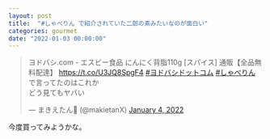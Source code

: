 ```yaml
---
layout: post
title:  "#しゃべりん で紹介されていた二郎の素みたいなのが面白い"
categories: gourmet
date: "2022-01-03 00:00:00"
---
```


<blockquote class="twitter-tweet tw-align-center"><p lang="ja" dir="ltr">ヨドバシ.com - エスビー食品 にんにく背脂110g [スパイス] 通販【全品無料配達】 <a href="https://t.co/U3JQ8SpgF4">https://t.co/U3JQ8SpgF4</a> <a href="https://twitter.com/hashtag/%E3%83%A8%E3%83%89%E3%83%90%E3%82%B7%E3%83%89%E3%83%83%E3%83%88%E3%82%B3%E3%83%A0?src=hash&amp;ref_src=twsrc%5Etfw">#ヨドバシドットコム</a> <a href="https://twitter.com/hashtag/%E3%81%97%E3%82%83%E3%81%B9%E3%82%8A%E3%82%93?src=hash&amp;ref_src=twsrc%5Etfw">#しゃべりん</a> で言ってたのはこれか<br>どう見てもヤバい</p>&mdash; まきえたん🥦 (@makietanX) <a href="https://twitter.com/makietanX/status/1478195816032780288?ref_src=twsrc%5Etfw">January 4, 2022</a></blockquote> <script async src="https://platform.twitter.com/widgets.js" charset="utf-8"></script>

今度買ってみようかな。
